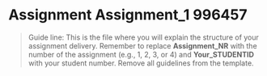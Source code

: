 # Assignment Assignment_1 996457


> Guide line: This is the file where you will explain the structure of your assignment delivery. Remember to replace **Assignment_NR** with the number of the assignment (e.g., 1, 2, 3, or 4) and **Your_STUDENTID** with your student number. Remove all guidelines from the template.
